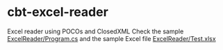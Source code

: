# cbt-excel-reader
Excel reader using POCOs and ClosedXML
Check the sample [ExcelReader/Program.cs](ExcelReader/Program.cs) and the sample Excel file [ExcelReader/Test.xlsx](ExcelReader/Test.xlsx)
